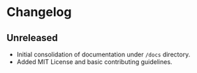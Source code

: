 # Changelog

## Unreleased
- Initial consolidation of documentation under `/docs` directory.
- Added MIT License and basic contributing guidelines.
